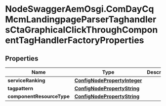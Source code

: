 # NodeSwaggerAemOsgi.ComDayCqMcmLandingpageParserTaghandlersCtaGraphicalClickThroughComponentTagHandlerFactoryProperties

## Properties

Name | Type | Description | Notes
------------ | ------------- | ------------- | -------------
**serviceRanking** | [**ConfigNodePropertyInteger**](ConfigNodePropertyInteger.md) |  | [optional] 
**tagpattern** | [**ConfigNodePropertyString**](ConfigNodePropertyString.md) |  | [optional] 
**componentResourceType** | [**ConfigNodePropertyString**](ConfigNodePropertyString.md) |  | [optional] 


